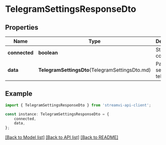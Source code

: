 # TelegramSettingsResponseDto


## Properties

Name | Type | Description | Notes
------------ | ------------- | ------------- | -------------
**connected** | **boolean** | Status connected | [default to undefined]
**data** | **TelegramSettingsDto**(TelegramSettingsDto.md) | Payload settings for telegram | [default to undefined]

## Example

```typescript
import { TelegramSettingsResponseDto } from 'streamvi-api-client';

const instance: TelegramSettingsResponseDto = {
    connected,
    data,
};
```

[[Back to Model list]](../README.md#documentation-for-models) [[Back to API list]](../README.md#documentation-for-api-endpoints) [[Back to README]](../README.md)
